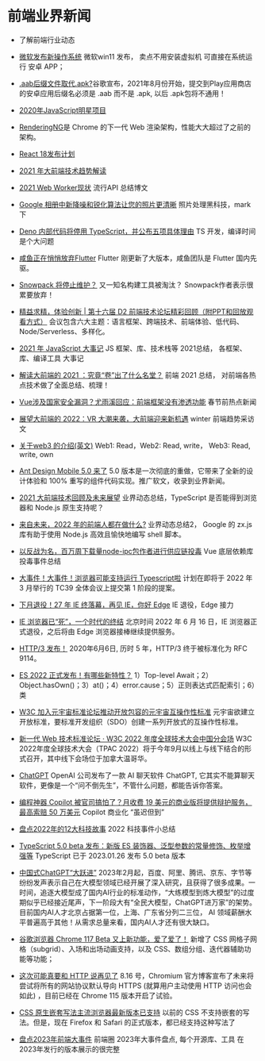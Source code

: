 # 前端业界新闻 
* 了解前端行业动态

* [微软发布新操作系统](https://www.theverge.com/2021/6/24/22548428/microsoft-windows-11-android-apps-support-amazon-store) 微软win11 发布， 卖点不用安装虚拟机 可直接在系统运行 安卓 APP；
* [.aab后缀文件取代.apk?](https://arstechnica.com/gadgets/2021/07/google-play-dumps-apks-for-the-more-google-controlled-android-app-bundle/)谷歌宣布，2021年8月份开始，提交到Play应用商店的安卓应用后缀名必须是 .aab 而不是 .apk, 以后 .apk包将不通用！
* [2020年JavaScript明星项目](https://risingstars.js.org/2020/zh)
* [RenderingNG](https://developer.chrome.com/blog/renderingng/)是 Chrome 的下一代 Web 渲染架构，性能大大超过了之前的架构。
* [React 18发布计划](https://zh-hans.reactjs.org/blog/2021/06/08/the-plan-for-react-18.html)
* [2021 年大前端技术趋势解读](https://www.infoq.cn/article/dT002EZ7BiXGtMeU49qo)
* [2021 Web Worker现状](https://zhuanlan.zhihu.com/p/393428948) 流行API 总结博文
* [Google 相册中新降噪和锐化算法让您的照片更清晰](https://mp.weixin.qq.com/s/0ppzlUXIaTGG0QQnAJfvmg) 照片处理黑科技，mark下
* [Deno 内部代码将停用 TypeScript，并公布五项具体理由](https://www.infoq.cn/article/u72qtztgazttfazzihbz) TS 开发，编译时间是个大问题
* [咸鱼正在悄悄放弃Flutter](https://juejin.cn/post/6955304605190357005) Flutter 刚更新了大版本，咸鱼团队是 Flutter 国内先驱。
* [Snowpack 将停止维护？](https://juejin.cn/post/7010922819143860261?utm_source=gold_browser_extension) 又一知名构建工具被淘汰？ Snowpack作者表示很累要放弃！
* [精益求精，体验创新 | 第十六届 D2 前端技术论坛精彩回顾（附PPT和回放观看方式）](https://mp.weixin.qq.com/s/BQgPuxTdZi06eIpiL93hSQ) 会议包含六大主题：语言框架、跨端技术、前端体验、低代码、Node/Serverless、多样化。
* [2021 年 JavaScript 大事记](https://mp.weixin.qq.com/s/-BzlW2FWF6YouWn64dOATQ) JS 框架、库、技术栈等 2021总结， 各框架、库、编译工具 大事记
* [解读大前端的 2021 ：究竟“卷”出了什么名堂？](https://mp.weixin.qq.com/s/qIFi2HQL2QiDab_u0sbEjg) 前端 2021 总结， 对前端各热点技术做了全面总结、梳理！
* [Vue涉及国家安全漏洞？尤雨溪回应：前端框架没有渗透功能](https://mp.weixin.qq.com/s/IBrNvOSXWNGZtvcF4f7F_g) 春节前热点新闻
* [展望大前端的 2022：VR 大潮来袭，大前端迎来新机遇](https://www.infoq.cn/article/k1Qpf3FaxNHdb7yqQptg) winter 前端趋势采访文
* [关于web3 的介绍(英文)](https://www.odysseydao.com/articles/what-is-web3) Web1: Read，Web2: Read, write， Web3: Read, write, own
* [Ant Design Mobile 5.0 来了](https://mp.weixin.qq.com/s/cvsxRtps2wi1pgVRzGF2NA) 5.0 版本是一次彻底的重做，它带来了全新的设计体验和 100% 重写的组件代码实现。推广软文，收录到业界新闻。
* [2021 大前端技术回顾及未来展望](https://mp.weixin.qq.com/s/HfZDrrqDNUVpnU-aegKxcg) 业界动态总结，TypeScript 是否能得到浏览器和 Node.js 原生支持呢？
* [来自未来，2022 年的前端人都在做什么?](https://mp.weixin.qq.com/s/triP_hXILSWq37DIGz4VNg) 业界动态总结2， Google 的 zx.js 库有助于使用 Node.js 高效且愉快地编写 shell 脚本。
* [以反战为名，百万周下载量node-ipc包作者进行供应链投毒](https://mp.weixin.qq.com/s/6gbuBytsehzaMYwx-PxJ9w) Vue 底层依赖库投毒事件总结
* [大事件！大事件！浏览器可能支持运行 Typescript啦](https://juejin.cn/post/7073808372239335455) 计划在即将于 2022 年 3 月举行的 TC39 全体会议上提交第 1 阶段的提案。
* [下月退役！27 年 IE 终落幕，再见 IE，你好 Edge](https://www.infoq.cn/news/BNMm3Yom5HqYmG4iTEVc) IE 退役，Edge 接力
* [IE 浏览器已“死”，一个时代的终结](https://mp.weixin.qq.com/s/pmd22EIxa7EwzQUw-Zg4jw) 北京时间 2022 年 6 月 16 日，IE 浏览器正式退役，之后将由 Edge 浏览器接棒继续提供服务。
* [HTTP/3 发布！](https://mp.weixin.qq.com/s/40YBEWZBaHakDuRuh27fMg) 2020年6月6日, 历时 5 年，HTTP/3 终于被标准化为 RFC 9114。
* [ES 2022 正式发布！有哪些新特性？](https://mp.weixin.qq.com/s/83SxYXpxCilGypJUGKG9qw) 1）Top-level Await；2）Object.hasOwn()；3）at()；4）error.cause；5）正则表达式匹配索引；6）类
* [W3C 加入元宇宙标准论坛推动开放包容的元宇宙互操作性标准](https://mp.weixin.qq.com/s/hyn-zQvzZcce1qmteiNkQw) 元宇宙欲建立开放标准，要标准开发组织（SDO）创建一系列开放式的互操作性标准。
* [新一代 Web 技术标准论坛 · W3C 2022 年度全球技术大会中国分会场](https://mp.weixin.qq.com/s/Tx9_eW9FfddMROYAZwYlQA) W3C 2022年度全球技术大会（TPAC 2022）将于今年9月以线上与线下结合的形式召开，其中线下会场位于加拿大温哥华。
* [ChatGPT](https://baijiahao.baidu.com/s?id=1751612028161285132&wfr=spider&for=pc) OpenAI 公司发布了一款 AI 聊天软件 ChatGPT, 它其实不能算聊天软件，更像是一个“问不倒先生”，不管什么问题，都能告诉你答案。
* [编程神器 Copilot 被官司搞怕了？月收费 19 美元的商业版将提供辩护服务，最高索赔 50 万美元](https://mp.weixin.qq.com/s/ijPOyNeqzz7A9ZuUMJL9qg) Copilot 商业化 “虽迟但到”
* [盘点2022年的12大科技故事](https://mp.weixin.qq.com/s?__biz=MjM5ODI5Njc2MA==&mid=2655891891&idx=2&sn=9e6ba0bd0e0bf4eea3587c5319f204d6&chksm=bd75fc648a027572d525c77c0fdcbeb21338167bbaff5cc3dbc31d7ee0c6d2ad67a7af5acc86&scene=178&cur_album_id=2386311246146158592#rd) 2022 科技事件小总结
* [TypeScript 5.0 beta 发布：新版 ES 装饰器、泛型参数的常量修饰、枚举增强等](https://mp.weixin.qq.com/s?__biz=Mzg4NDc0ODIwMA==&mid=2247483974&idx=1&sn=617c9b83ba36e385613cf2e65559c09e&chksm=cfb23881f8c5b197c9971fdae74c841cb17a58a3197fa56df310d01b48c4fe038f41402ad4e8&token=938942970&lang=zh_CN#rd) TypeScript 已于 2023.01.26 发布 5.0 beta 版本
* [中国式ChatGPT“大跃进”](https://mp.weixin.qq.com/s/lO5CCS2qeeZ52GR3P5XfKg) 2023年2月起，百度、阿里、腾讯、京东、字节等纷纷发声表示自己在大模型领域已经开展了深入研究，且获得了很多成果。一时间，追逐大模型成了国内AI行业的标准动作，“大练模型到炼大模型”的过度期似乎已经接近尾声，下一阶段大有“全民大模型，ChatGPT进万家”的架势。 目前国内AI人才北京占据第一位，上海、广东省分列二三位， AI 领域薪酬水平普遍高于其他！从需求总量来看，国内AI人才还有很大缺口。
* [谷歌浏览器 Chrome 117 Beta 又上新功能，爱了爱了！](https://mp.weixin.qq.com/s?__biz=MzkyOTE5NzQ2Nw==&mid=2247487711&idx=1&sn=763cd7ed52e8c72a247d388ec25c17a9&chksm=c20c6c2bf57be53d657387029eb4b17ae0d1a804e107bbe08deed0d9dddc0535c2fb80404616&token=263092570&lang=zh_CN#rd) 新增了 CSS 网格子网格（subgrid）、入场和出场动画支持，以及 CSS、数组分组、迭代器辅助功能等功能；
* [​这次可能真要和 HTTP 说再见了](https://mp.weixin.qq.com/s?__biz=Mzk0MDMwMzQyOA==&mid=2247498718&idx=1&sn=373677c6489a9a0cac39172c93e85ab9&chksm=c2e10ef5f59687e383fe3bd6e57ea8f40c9e65749f97f0bb072c78833cc1b8d93527d0a56881&token=263092570&lang=zh_CN#rd) 8.16 号，Chromium 官方博客宣布了未来将尝试将所有的网站协议默认导向 HTTPS (就算用户主动使用 HTTP 访问也会如此) ，目前已经在 Chrome 115 版本开启了试验。
* [CSS 原生嵌套写法主流浏览器最新版本已支持](https://webkit.org/blog/14571/css-nesting-and-the-cascade/) 以前的 CSS 不支持嵌套的写法。但是，现在 Firefox 和 Safari 的正式版本，都已经支持这种写法了
* [盘点2023年前端大事件](https://mp.weixin.qq.com/s?__biz=MzU2MTIyNDUwMA==&mid=2247525342&idx=1&sn=c97ab520c5394f56d88fa32cd80d8bd9&scene=21#wechat_redirect) 前端圈 2023年大事件盘点, 每个开源库、工具 在2023年发行的版本展示的很完整
